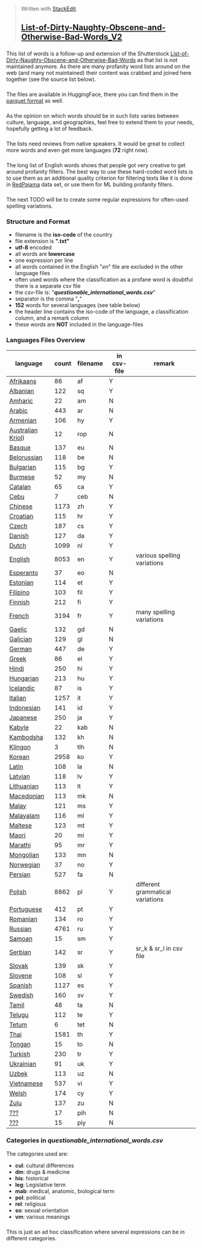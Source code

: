 > Written with [StackEdit](https://stackedit.io/).
> ## [List-of-Dirty-Naughty-Obscene-and-Otherwise-Bad-Words_V2](https://github.com/LDNOOBWV2/List-of-Dirty-Naughty-Obscene-and-Otherwise-Bad-Words_V2#list-of-dirty-naughty-obscene-and-otherwise-bad-words_v2)
### 
This list of words is a follow-up and extension of the Shutterstock [List-of-Dirty-Naughty-Obscene-and-Otherwise-Bad-Words](https://github.com/LDNOOBW/List-of-Dirty-Naughty-Obscene-and-Otherwise-Bad-Words/tree/master) as that list is not maintained anymore. As there are many profanity word lists around on the web (and many not maintained) their content was crabbed and joined here together (see the source list below). 
###
The files are available in HuggingFace, there you can find them in the [parquet format](https://huggingface.co/datasets/PeterGraebner/LDNOOBW_V2/tree/refs%2Fconvert%2Fparquet/default/train) as well.
###
As the opinion on which words should be in such lists varies between culture, language, and geographies, feel free to extend them to your needs, hopefully getting a lot of feedback.
###
The lists need reviews from native speakers. It would be great to collect more words and even get more languages (**72** right now).
###
The long list of English words shows that people got very creative to get around profanity filters. The best way to use these hard-coded word lists is to use them as an additional quality criterion for filtering texts like it is done in [RedPajama](https://github.com/togethercomputer/RedPajama-Data) data set, or use them for ML building profanity filters.
###
The next TODO will be to create some regular expressions for often-used spelling variations.
### Structure and Format
 - filename is the **iso-code** of the country
 - file extension is **".txt"** 
 - **utf-8** encoded
 - all words are **lowercase**
 - one expression per line
 - all words contained in the English "*en*" file are excluded in the other language files
 - often used words where the classification as a profane word is doubtful there is a separate csv file
 - the csv-file is: "***questionable_international_words.csv***" 
 - separator is the comma "**,**"
 - **152** words for several languages (see table below)
 - the header line contains the iso-code of the language, a classification column, and a remark column
 - these words are **NOT** included in the language-files
### Languages Files Overview
language | count | filename | in csv-file | remark
--- | --- | --- | --- | ---
 [Afrikaans](data/af.txt)	  |  86	| af |	Y|
 [Albanian](data/sq.txt) 	  | 122	| sq |	Y|
 [Amharic](data/am.txt)     |  22 | am | N|
 [Arabic](data/ar.txt)		    | 443	| ar |	N|
 [Armenian](data/hy.txt)	   | 106	| hy |	Y|
 [Australian Kriol](data/rop.txt))	|  12	| rop|	N|
 [Basque](data/eu.txt)		    | 137	| eu |	N|
 [Belorussian](data/be.txt)	| 118	| be |	N|
 [Bulgarian](data/bg.txt)	  | 115	| bg |	Y|
 [Burmese](data/my.txt)		   |  52	| my |	N|
 [Catalan](data/ca.txt)		   |  65	| ca |	Y|
 [Cebu](data/ceb.txt)		     |   7	| ceb|	N|
 [Chinese](data/zh.txt)		   |1173	| zh |	Y|
 [Croatian](data/hr.txt)	   | 115	| hr |	Y|
 [Czech](data/cs.txt)		     | 187	| cs |	Y|
 [Danish](data/da.txt)		    | 127	| da |	Y|
 [Dutch](data/nl.txt)		     |1099	| nl |	Y|
 [English](data/en.txt)		   |8053	| en |	Y| various spelling variations
 [Esperanto](data/eo.txt)	  |  37	| eo |	N|
 [Estonian](data/et.txt)	   | 114	| et |	Y|
 [Filipino](data/fil.txt)	  | 103	| fil|	Y|
 [Finnish](data/fi.txt)		   | 212	| fi |	Y|
 [French](data/fr.txt)		    |3194	| fr |	Y| many spelling variations
 [Gaelic](data/gd.txt)		    | 132	| gd |	N|
 [Galician](data/gl.txt)	   | 129	| gl |	N|
 [German](data/de.txt)		    | 447	| de |	Y|
 [Greek](data/el.txt)		     |  86	| el |	Y|
 [Hindi](data/hi.txt)		     | 250	| hi |	Y|
 [Hungarian](data/hu.txt)	  | 213	| hu |	Y|
 [Icelandic](data/is.txt)   |  87	| is |	Y|
 [Italian](data/it.txt)		   |1257	| it |	Y|
 [Indonesian](data/id.txt)	 | 141	| id |	Y|
 [Japanese](data/ja.txt)	   | 250	| ja |	Y|
 [Kabyle](data/kab.txt)	   	|  22	| kab|	N|
 [Kambodsha](data/kh.txt)	  | 132	| kh |	N|
 [Klingon](data/tlh.txt)   	|   3	| tlh|	N|
 [Korean](data/ko.txt)	    	|2958	| ko |	Y|
 [Latin](data/la.txt)	     	| 108	| la |	N|
 [Latvian](data/lv.txt)	   	| 118	| lv |	Y|
 [Lithuanian](data/lt.txt)	 | 113	| lt |	Y|
 [Macedonian](data/mk.txt)	 | 113	| mk |	N|
 [Malay](data/ms.txt)	     	| 121	| ms |	Y|
 [Malayalam](data/ml.txt)	  | 116	| ml |	Y|
 [Maltese](data/mt.txt)		   | 123	| mt |	Y|
 [Maori](data/mi.txt)	     	|  20	| mi |	Y|
 [Marathi](data/mr.txt)	   	|  95	| mr |	Y|
 [Mongolian](data/mn.txt)	  | 133	| mn |	N|
 [Norwegian](data/no.txt)  	|  37	| no |	Y|
 [Persian](data/fa.txt)	   	| 527	| fa |	N|
 [Polish](data/pl.txt)		    |8862	| pl |	Y| different grammatical variations
 [Portuguese](data/pt.txt) 	| 412	| pt |	Y|
 [Romanian](data/ro.txt)  	 | 134	| ro |	Y|
 [Russian](data/ru.txt)	   	|4761	| ru |	Y|
 [Samoan](data/sm.txt)		    |  15	| sm |	Y|
 [Serbian](data/sr.txt)	   	| 142	| sr |	Y| sr_k & sr_l in csv file
 [Slovak](data/sk.txt)	     | 139	| sk |	Y|
 [Slovene](data/sl.txt)		   | 108	| sl |	Y|
 [Spanish](data/es.txt)		   |1127	| es |	Y|
 [Swedish](data/sv.txt)	   	| 160	| sv |	Y|
 [Tamil](data/ta.txt)	     	|  48	| ta |	N|
 [Telugu](data/te.txt)		    | 112	| te |	Y|
 [Tetum](data/tet.txt)		    |   6	| tet|	N|
 [Thai](data/th.txt)	      	|1581	| th |	Y|
 [Tongan](data/to.txt)	    	|  15	| to |	N|
 [Turkish](data/tr.txt)    	| 230	| tr |	Y|
 [Ukrainian](data/uk.txt)	  |  91	| uk |	Y|
 [Uzbek](data/uz.txt)	     	| 113	| uz |	N|
 [Vietnamese](data/vi.txt)	 | 537	| vi |	Y|
 [Welsh](data/cy.txt)		     | 174	| cy |	Y|
 [Zulu](data/zu.txt)       	| 137	| zu |	N|
 [???](data/pih.txt)	      	|  17	| pih|	N|
 [???](data/piy.txt)	      	|  15	| piy|	N|
 
### Categories in *questionable_international_words.csv*
The categories used are:
 - **cul**: cultural differences
 - **dm**: drugs & medicine
 - **his**: historical 
 - **leg**: Legislative term
 - **mab**: medical, anatomic, biological term
 - **pol**: political
 - **rel**: religious
 - **so**: sexual orientation
 - **vm**: various meanings
###
 This is just an ad hoc classification where several expressions can be in different categories.
